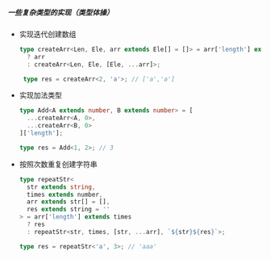 ##### 一些复杂类型的实现（类型体操）

+ 实现迭代创建数组

  ````typescript
  type createArr<Len, Ele, arr extends Ele[] = []> = arr['length'] extends Len
    ? arr
    : createArr<Len, Ele, [Ele, ...arr]>;
  
   type res = createArr<2, 'a'>; // ['a','a']
  ````

  

+ 实现加法类型

  ```typescript
  type Add<A extends number, B extends number> = [
    ...createArr<A, 0>,
    ...createArr<B, 0>
  ]['length'];
  
  type res = Add<1, 2>; // 3
  ```

  

+ 按照次数重复创建字符串

  ```typescript
  type repeatStr<
    str extends string,
    times extends number,
    arr extends str[] = [],
    res extends string = ''
  > = arr['length'] extends times
    ? res
    : repeatStr<str, times, [str, ...arr], `${str}${res}`>;
  
  type res = repeatStr<'a', 3>; // 'aaa'
  ```

  